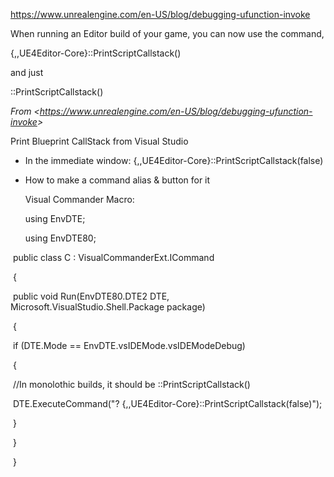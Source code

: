 <https://www.unrealengine.com/en-US/blog/debugging-ufunction-invoke>

When running an Editor build of your game, you can now use the command,

{,,UE4Editor-Core}::PrintScriptCallstack()

and just

::PrintScriptCallstack()

*From &lt;<https://www.unrealengine.com/en-US/blog/debugging-ufunction-invoke>>*

Print Blueprint CallStack from Visual Studio

- In the immediate window: {,,UE4Editor-Core}::PrintScriptCallstack(false)

- How to make a command alias & button for it

  Visual Commander Macro:

  using EnvDTE;

  using EnvDTE80;

​ public class C : VisualCommanderExt.ICommand

​ {

​ public void Run(EnvDTE80.DTE2 DTE, Microsoft.VisualStudio.Shell.Package package)

​ {

​ if (DTE.Mode == EnvDTE.vsIDEMode.vsIDEModeDebug)

​ {

​ //In monolothic builds, it should be ::PrintScriptCallstack()

​ DTE.ExecuteCommand("? {,,UE4Editor-Core}::PrintScriptCallstack(false)");

​ }

​ }

​ }
